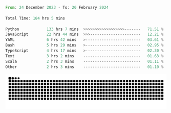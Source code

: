 <!--START_SECTION:waka-->

```rust
From: 24 December 2023 - To: 20 February 2024

Total Time: 184 hrs 5 mins

Python            133 hrs 7 mins  >>>>>>>>>>>>>>>>>>-------   71.51 %
JavaScript        22 hrs 44 mins  >>>----------------------   12.21 %
YAML              6 hrs 42 mins   >------------------------   03.61 %
Bash              5 hrs 29 mins   >------------------------   02.95 %
TypeScript        4 hrs 17 mins   >------------------------   02.30 %
Text              3 hrs 2 mins    -------------------------   01.63 %
Scala             2 hrs 3 mins    -------------------------   01.11 %
Other             2 hrs 3 mins    -------------------------   01.10 %
```

<!--END_SECTION:waka-->


<picture>
  <source media="(prefers-color-scheme: dark)" srcset="https://raw.githubusercontent.com/jeerawut97/jeerawut97/output/github-contribution-grid-snake.svg">
  <img alt="github contribution grid snake animation" src="https://raw.githubusercontent.com/jeerawut97/jeerawut97/output/github-contribution-grid-snake.svg">
</picture>
